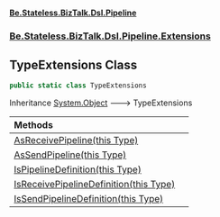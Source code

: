 #### [Be.Stateless.BizTalk.Dsl.Pipeline](README.md 'README')
### [Be.Stateless.BizTalk.Dsl.Pipeline.Extensions](Be.Stateless.BizTalk.Dsl.Pipeline.Extensions.md 'Be.Stateless.BizTalk.Dsl.Pipeline.Extensions')

## TypeExtensions Class

```csharp
public static class TypeExtensions
```

Inheritance [System.Object](https://docs.microsoft.com/en-us/dotnet/api/System.Object 'System.Object') &#129106; TypeExtensions

| Methods | |
| :--- | :--- |
| [AsReceivePipeline(this Type)](TypeExtensions.AsReceivePipeline(thisType).md 'Be.Stateless.BizTalk.Dsl.Pipeline.Extensions.TypeExtensions.AsReceivePipeline(this System.Type)') | |
| [AsSendPipeline(this Type)](TypeExtensions.AsSendPipeline(thisType).md 'Be.Stateless.BizTalk.Dsl.Pipeline.Extensions.TypeExtensions.AsSendPipeline(this System.Type)') | |
| [IsPipelineDefinition(this Type)](TypeExtensions.IsPipelineDefinition(thisType).md 'Be.Stateless.BizTalk.Dsl.Pipeline.Extensions.TypeExtensions.IsPipelineDefinition(this System.Type)') | |
| [IsReceivePipelineDefinition(this Type)](TypeExtensions.IsReceivePipelineDefinition(thisType).md 'Be.Stateless.BizTalk.Dsl.Pipeline.Extensions.TypeExtensions.IsReceivePipelineDefinition(this System.Type)') | |
| [IsSendPipelineDefinition(this Type)](TypeExtensions.IsSendPipelineDefinition(thisType).md 'Be.Stateless.BizTalk.Dsl.Pipeline.Extensions.TypeExtensions.IsSendPipelineDefinition(this System.Type)') | |

